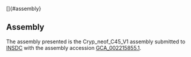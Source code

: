 []{#assembly}

Assembly
--------

The assembly presented is the Cryp\_neof\_C45\_V1 assembly submitted to
[INSDC](http://www.insdc.org) with the assembly accession
[GCA\_002215855.1](http://www.ebi.ac.uk/ena/data/view/GCA_002215855.1).
